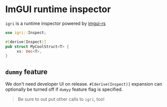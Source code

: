 # ImGUI runtime inspector

`igri` is a runtime inspector powered by [imgui-rs]

[imgui-rs]: https://github.com/imgui-rs/imgui-rs

```rust
use igri::Inspect;

#[derive(Inspect)]
pub struct MyCoolStruct<T> {
     xs: Vec<T>,
}
```

## `dummy` feature

We don't need developer UI on release. `#[derive(Inspect)]` expansion can optionally be turned off if `dumyy` feature flag is specified.

> Be sure to out put other calls to `igri`, too!

